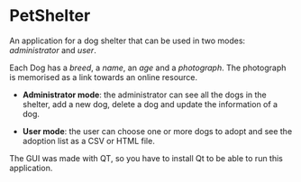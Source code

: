 # PetShelter
An application for a dog shelter that can be used in two modes: *administrator* and *user*.

Each Dog has a *breed*, a *name*, an *age* and a *photograph*. The photograph is memorised as a link towards an online resource.

- **Administrator mode**: the administrator can see all the dogs in the shelter, add a new dog, delete a dog and update the information of a dog. 

- **User mode**: the user can choose one or more dogs to adopt and see the adoption list as a CSV or HTML file.

The GUI was made with QT, so you have to install Qt to be able to run this application.

